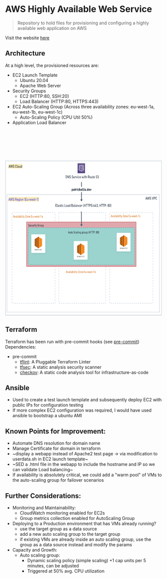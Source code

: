 # AWS Highly Available Web Service
> Repository to hold files for provisioning and configuring a highly available web application on AWS

Visit the website [here](https://www.patrickellis.dev)

## Architecture
At a high level, the provisioned resources are:
- EC2 Launch Template
    - Ubuntu 20.04
    - Apache Web Server
- Security Groups
    - EC2 (HTTP:80, SSH:20)
    - Load Balancer (HTTP:80, HTTPS:443)
- EC2 Auto-Scaling Group (Across three availability zones: eu-west-1a, eu-west-1b, eu-west-1c)
    - Auto-Scaling Policy (CPU Util 50%)
- Application Load Balancer
<p align="center">
    <img src="https://github.com/patrickellis/AWS-Highly-Available-WebApp/blob/main/images/Architecture-diagram.png" style="width:700px; height:500px; padding-top:100px;"/>
</p>

## Terraform
Terraform has been run with pre-commit hooks (see [pre-commit](https://pre-commit.com/))
Dependencies:
- pre-commit
    - [tflint](https://github.com/terraform-linters/tflint): A Pluggable Terraform Linter
    - [tfsec](https://aquasecurity.github.io/tfsec/): A static analysis security scanner
    - [checkov](https://github.com/bridgecrewio/checkov): A static code analysis tool for infrastructure-as-code

## Ansible 
- Used to create a test launch template and subsequently deploy EC2 with public IPs for configuration testing
- If more complex EC2 configuration was required, I would have used ansible to bootstrap a ubuntu AMI 

## Known Points for Improvement:
- Automate DNS resolution for domain name
- Manage Certificate for domain in terraform
- ~display a webapp instead of Apache2 test page -> via modification to userdata.sh in EC2 launch template~
- ~SED a .html file in the webapp to include the hostname and IP so we can validate Load balancing~
- If availability is absolutely critical, we could add a "warm pool" of VMs to the auto-scaling group for failover scenarios

## Further Considerations: 
- Monitoring and Maintainability:
    - CloudWatch monitoring enabled for EC2s
    - Group metrics collection enabled for AutoScaling Group
- Deploying to a Production environment that has VMs already running? 
    - use the target group as a data source
    - add a new auto scaling group to the target group
    - if existing VMs are already inside an auto scaling group, use the group as a data source instead and modify the params
- Capacity and Growth:
    - Auto scaling group:
        - Dynamic scaling policy (simple scaling) +1 cap units per 5 minutes, can be adjusted
        - Triggered at 50% avg. CPU utilization
